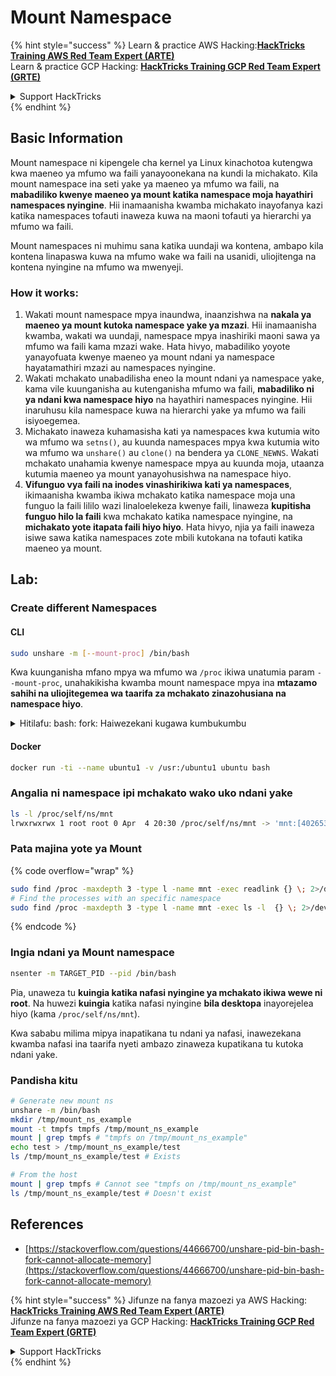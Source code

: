 # Mount Namespace

{% hint style="success" %}
Learn & practice AWS Hacking:<img src="/.gitbook/assets/arte.png" alt="" data-size="line">[**HackTricks Training AWS Red Team Expert (ARTE)**](https://training.hacktricks.xyz/courses/arte)<img src="/.gitbook/assets/arte.png" alt="" data-size="line">\
Learn & practice GCP Hacking: <img src="/.gitbook/assets/grte.png" alt="" data-size="line">[**HackTricks Training GCP Red Team Expert (GRTE)**<img src="/.gitbook/assets/grte.png" alt="" data-size="line">](https://training.hacktricks.xyz/courses/grte)

<details>

<summary>Support HackTricks</summary>

* Check the [**subscription plans**](https://github.com/sponsors/carlospolop)!
* **Join the** 💬 [**Discord group**](https://discord.gg/hRep4RUj7f) or the [**telegram group**](https://t.me/peass) or **follow** us on **Twitter** 🐦 [**@hacktricks\_live**](https://twitter.com/hacktricks\_live)**.**
* **Share hacking tricks by submitting PRs to the** [**HackTricks**](https://github.com/carlospolop/hacktricks) and [**HackTricks Cloud**](https://github.com/carlospolop/hacktricks-cloud) github repos.

</details>
{% endhint %}

## Basic Information

Mount namespace ni kipengele cha kernel ya Linux kinachotoa kutengwa kwa maeneo ya mfumo wa faili yanayoonekana na kundi la michakato. Kila mount namespace ina seti yake ya maeneo ya mfumo wa faili, na **mabadiliko kwenye maeneo ya mount katika namespace moja hayathiri namespaces nyingine**. Hii inamaanisha kwamba michakato inayofanya kazi katika namespaces tofauti inaweza kuwa na maoni tofauti ya hierarchi ya mfumo wa faili.

Mount namespaces ni muhimu sana katika uundaji wa kontena, ambapo kila kontena linapaswa kuwa na mfumo wake wa faili na usanidi, uliojitenga na kontena nyingine na mfumo wa mwenyeji.

### How it works:

1. Wakati mount namespace mpya inaundwa, inaanzishwa na **nakala ya maeneo ya mount kutoka namespace yake ya mzazi**. Hii inamaanisha kwamba, wakati wa uundaji, namespace mpya inashiriki maoni sawa ya mfumo wa faili kama mzazi wake. Hata hivyo, mabadiliko yoyote yanayofuata kwenye maeneo ya mount ndani ya namespace hayatamathiri mzazi au namespaces nyingine.
2. Wakati mchakato unabadilisha eneo la mount ndani ya namespace yake, kama vile kuunganisha au kutenganisha mfumo wa faili, **mabadiliko ni ya ndani kwa namespace hiyo** na hayathiri namespaces nyingine. Hii inaruhusu kila namespace kuwa na hierarchi yake ya mfumo wa faili isiyoegemea.
3. Michakato inaweza kuhamasisha kati ya namespaces kwa kutumia wito wa mfumo wa `setns()`, au kuunda namespaces mpya kwa kutumia wito wa mfumo wa `unshare()` au `clone()` na bendera ya `CLONE_NEWNS`. Wakati mchakato unahamia kwenye namespace mpya au kuunda moja, utaanza kutumia maeneo ya mount yanayohusishwa na namespace hiyo.
4. **Vifunguo vya faili na inodes vinashirikiwa kati ya namespaces**, ikimaanisha kwamba ikiwa mchakato katika namespace moja una funguo la faili lililo wazi linaloelekeza kwenye faili, linaweza **kupitisha funguo hilo la faili** kwa mchakato katika namespace nyingine, na **michakato yote itapata faili hiyo hiyo**. Hata hivyo, njia ya faili inaweza isiwe sawa katika namespaces zote mbili kutokana na tofauti katika maeneo ya mount.

## Lab:

### Create different Namespaces

#### CLI
```bash
sudo unshare -m [--mount-proc] /bin/bash
```
Kwa kuunganisha mfano mpya wa mfumo wa `/proc` ikiwa unatumia param `--mount-proc`, unahakikisha kwamba mount namespace mpya ina **mtazamo sahihi na uliojitegemea wa taarifa za mchakato zinazohusiana na namespace hiyo**.

<details>

<summary>Hitilafu: bash: fork: Haiwezekani kugawa kumbukumbu</summary>

Wakati `unshare` inatekelezwa bila chaguo la `-f`, hitilafu inakutana kutokana na jinsi Linux inavyoshughulikia namespaces mpya za PID (Kitambulisho cha Mchakato). Maelezo muhimu na suluhisho yameelezwa hapa chini:

1. **Maelezo ya Tatizo**:
- Kernel ya Linux inaruhusu mchakato kuunda namespaces mpya kwa kutumia wito wa mfumo wa `unshare`. Hata hivyo, mchakato unaoanzisha uundaji wa namespace mpya ya PID (inayojulikana kama mchakato wa "unshare") hauingii kwenye namespace mpya; ni watoto wake tu wanajumuishwa.
- Kuendesha `%unshare -p /bin/bash%` kunaanzisha `/bin/bash` katika mchakato sawa na `unshare`. Kwa hivyo, `/bin/bash` na watoto wake wako katika namespace ya awali ya PID.
- Mchakato wa kwanza wa mtoto wa `/bin/bash` katika namespace mpya unakuwa PID 1. Wakati mchakato huu unapoondoka, unachochea usafishaji wa namespace ikiwa hakuna mchakato mwingine, kwani PID 1 ina jukumu maalum la kupokea mchakato wa yatima. Kernel ya Linux itazima kuteua PID katika namespace hiyo.

2. **Matokeo**:
- Kuondoka kwa PID 1 katika namespace mpya kunasababisha usafishaji wa bendera ya `PIDNS_HASH_ADDING`. Hii inasababisha kazi ya `alloc_pid` kushindwa kugawa PID mpya wakati wa kuunda mchakato mpya, ikitoa hitilafu ya "Haiwezekani kugawa kumbukumbu".

3. **Suluhisho**:
- Tatizo linaweza kutatuliwa kwa kutumia chaguo la `-f` pamoja na `unshare`. Chaguo hili linafanya `unshare` kuunda mchakato mpya baada ya kuunda namespace mpya ya PID.
- Kutekeleza `%unshare -fp /bin/bash%` kunahakikisha kwamba amri ya `unshare` yenyewe inakuwa PID 1 katika namespace mpya. `/bin/bash` na watoto wake wanakuwa salama ndani ya namespace hii mpya, kuzuia kuondoka mapema kwa PID 1 na kuruhusu kuteua PID kwa kawaida.

Kwa kuhakikisha kwamba `unshare` inatekelezwa na bendera ya `-f`, namespace mpya ya PID inatunzwa ipasavyo, ikiruhusu `/bin/bash` na mchakato wake wa chini kufanya kazi bila kukutana na hitilafu ya kugawa kumbukumbu.

</details>

#### Docker
```bash
docker run -ti --name ubuntu1 -v /usr:/ubuntu1 ubuntu bash
```
### &#x20;Angalia ni namespace ipi mchakato wako uko ndani yake
```bash
ls -l /proc/self/ns/mnt
lrwxrwxrwx 1 root root 0 Apr  4 20:30 /proc/self/ns/mnt -> 'mnt:[4026531841]'
```
### Pata majina yote ya Mount

{% code overflow="wrap" %}
```bash
sudo find /proc -maxdepth 3 -type l -name mnt -exec readlink {} \; 2>/dev/null | sort -u
# Find the processes with an specific namespace
sudo find /proc -maxdepth 3 -type l -name mnt -exec ls -l  {} \; 2>/dev/null | grep <ns-number>
```
{% endcode %}

### Ingia ndani ya Mount namespace
```bash
nsenter -m TARGET_PID --pid /bin/bash
```
Pia, unaweza tu **kuingia katika nafasi nyingine ya mchakato ikiwa wewe ni root**. Na huwezi **kuingia** katika nafasi nyingine **bila desktopa** inayorejelea hiyo (kama `/proc/self/ns/mnt`).

Kwa sababu milima mipya inapatikana tu ndani ya nafasi, inawezekana kwamba nafasi ina taarifa nyeti ambazo zinaweza kupatikana tu kutoka ndani yake.

### Pandisha kitu
```bash
# Generate new mount ns
unshare -m /bin/bash
mkdir /tmp/mount_ns_example
mount -t tmpfs tmpfs /tmp/mount_ns_example
mount | grep tmpfs # "tmpfs on /tmp/mount_ns_example"
echo test > /tmp/mount_ns_example/test
ls /tmp/mount_ns_example/test # Exists

# From the host
mount | grep tmpfs # Cannot see "tmpfs on /tmp/mount_ns_example"
ls /tmp/mount_ns_example/test # Doesn't exist
```
## References
* [https://stackoverflow.com/questions/44666700/unshare-pid-bin-bash-fork-cannot-allocate-memory](https://stackoverflow.com/questions/44666700/unshare-pid-bin-bash-fork-cannot-allocate-memory)


{% hint style="success" %}
Jifunze na fanya mazoezi ya AWS Hacking:<img src="/.gitbook/assets/arte.png" alt="" data-size="line">[**HackTricks Training AWS Red Team Expert (ARTE)**](https://training.hacktricks.xyz/courses/arte)<img src="/.gitbook/assets/arte.png" alt="" data-size="line">\
Jifunze na fanya mazoezi ya GCP Hacking: <img src="/.gitbook/assets/grte.png" alt="" data-size="line">[**HackTricks Training GCP Red Team Expert (GRTE)**<img src="/.gitbook/assets/grte.png" alt="" data-size="line">](https://training.hacktricks.xyz/courses/grte)

<details>

<summary>Support HackTricks</summary>

* Angalia [**mpango wa usajili**](https://github.com/sponsors/carlospolop)!
* **Jiunge na** 💬 [**kikundi cha Discord**](https://discord.gg/hRep4RUj7f) au [**kikundi cha telegram**](https://t.me/peass) au **fuata** sisi kwenye **Twitter** 🐦 [**@hacktricks\_live**](https://twitter.com/hacktricks\_live)**.**
* **Shiriki mbinu za hacking kwa kuwasilisha PRs kwa** [**HackTricks**](https://github.com/carlospolop/hacktricks) na [**HackTricks Cloud**](https://github.com/carlospolop/hacktricks-cloud) repos za github.

</details>
{% endhint %}
